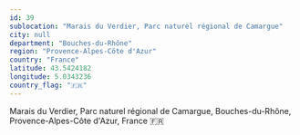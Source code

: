 ```yaml
---
id: 39
sublocation: "Marais du Verdier, Parc naturel régional de Camargue"
city: null
department: "Bouches-du-Rhône"
region: "Provence-Alpes-Côte d'Azur"
country: "France"
latitude: 43.5424182
longitude: 5.0343236
country_flag: "🇫🇷"
---
```

Marais du Verdier, Parc naturel régional de Camargue, Bouches-du-Rhône, Provence-Alpes-Côte d'Azur, France 🇫🇷